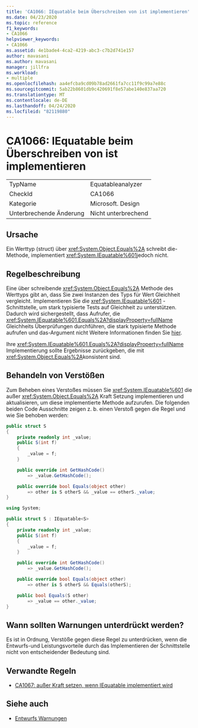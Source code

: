 ```yaml
---
title: 'CA1066: IEquatable beim Überschreiben von ist implementieren'
ms.date: 04/23/2020
ms.topic: reference
f1_keywords:
- CA1066
helpviewer_keywords:
- CA1066
ms.assetid: 4e1bade4-4ca2-4219-abc3-c7b2d741e157
author: mavasani
ms.author: mavasani
manager: jillfra
ms.workload:
- multiple
ms.openlocfilehash: aa4efcba9cd09b78ad2661fa7cc11f9c99a7e88c
ms.sourcegitcommit: 5ab22b8601db9c420691f8e57abe140e837aa720
ms.translationtype: MT
ms.contentlocale: de-DE
ms.lasthandoff: 04/24/2020
ms.locfileid: "82119880"
---
```

# <a name="ca1066-implement-iequatable-when-overriding-equals"></a>CA1066: IEquatable beim Überschreiben von ist implementieren

|||
|-|-|
|TypName|Equatableanalyzer|
|CheckId|CA1066|
|Kategorie|Microsoft. Design|
|Unterbrechende Änderung|Nicht unterbrechend|

## <a name="cause"></a>Ursache

Ein Werttyp (struct) über <xref:System.Object.Equals%2A> schreibt die-Methode, implementiert <xref:System.IEquatable%601>jedoch nicht.

## <a name="rule-description"></a>Regelbeschreibung

Eine über schreibende <xref:System.Object.Equals%2A> Methode des Werttyps gibt an, dass Sie zwei Instanzen des Typs für Wert Gleichheit vergleicht. Implementieren Sie die <xref:System.IEquatable%601> -Schnittstelle, um stark typisierte Tests auf Gleichheit zu unterstützen. Dadurch wird sichergestellt, dass Aufrufer, die <xref:System.IEquatable%601.Equals%2A?displayProperty=fullName> Gleichheits Überprüfungen durchführen, die stark typisierte Methode aufrufen und das-Argument nicht Weitere Informationen finden Sie [hier](/dotnet/api/system.iequatable-1#notes-to-implementers).

Ihre <xref:System.IEquatable%601.Equals%2A?displayProperty=fullName> Implementierung sollte Ergebnisse zurückgeben, die mit <xref:System.Object.Equals%2A>konsistent sind.

## <a name="how-to-fix-violations"></a>Behandeln von Verstößen

Zum Beheben eines Verstoßes müssen Sie <xref:System.IEquatable%601> die außer <xref:System.Object.Equals%2A> Kraft Setzung implementieren und aktualisieren, um diese implementierte Methode aufzurufen. Die folgenden beiden Code Ausschnitte zeigen z. b. einen Verstoß gegen die Regel und wie Sie behoben werden:

```csharp
public struct S
{
    private readonly int _value;
    public S(int f)
    {
        _value = f;
    }

    public override int GetHashCode()
        => _value.GetHashCode();

    public override bool Equals(object other)
        => other is S otherS && _value == otherS._value;
}
```

```csharp
using System;

public struct S : IEquatable<S>
{
    private readonly int _value;
    public S(int f)
    {
        _value = f;
    }

    public override int GetHashCode()
        => _value.GetHashCode();

    public override bool Equals(object other)
        => other is S otherS && Equals(otherS);

    public bool Equals(S other)
        => _value == other._value;
}
```

## <a name="when-to-suppress-warnings"></a>Wann sollten Warnungen unterdrückt werden?

Es ist in Ordnung, Verstöße gegen diese Regel zu unterdrücken, wenn die Entwurfs-und Leistungsvorteile durch das Implementieren der Schnittstelle nicht von entscheidender Bedeutung sind.

## <a name="related-rules"></a>Verwandte Regeln

- [CA1067: außer Kraft setzen, wenn IEquatable implementiert wird](ca1067.md)

## <a name="see-also"></a>Siehe auch

- [Entwurfs Warnungen](../code-quality/design-warnings.md)
